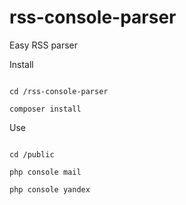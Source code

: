 # rss-console-parser
Easy RSS parser

Install

<code>
cd /rss-console-parser
</code>

<code>
composer install
</code>


Use

<code>
cd /public
</code>

<code>
php console mail
</code>

<code>
php console yandex
</code>
